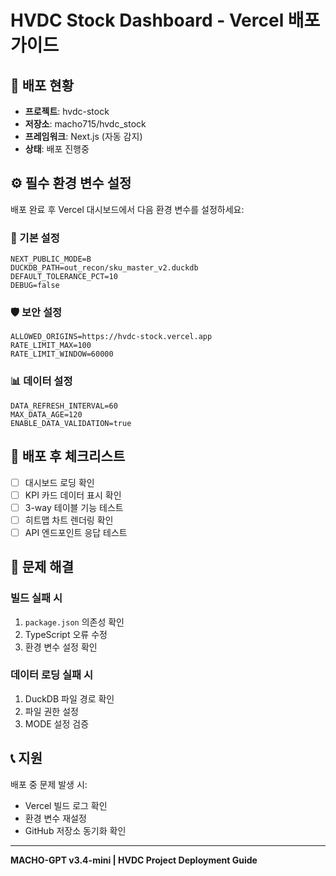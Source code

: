 # HVDC Stock Dashboard - Vercel 배포 가이드

## 🚀 배포 현황
- **프로젝트**: hvdc-stock  
- **저장소**: macho715/hvdc_stock
- **프레임워크**: Next.js (자동 감지)
- **상태**: 배포 진행중

## ⚙️ 필수 환경 변수 설정

배포 완료 후 Vercel 대시보드에서 다음 환경 변수를 설정하세요:

### 🔧 기본 설정
```env
NEXT_PUBLIC_MODE=B
DUCKDB_PATH=out_recon/sku_master_v2.duckdb
DEFAULT_TOLERANCE_PCT=10
DEBUG=false
```

### 🛡️ 보안 설정
```env
ALLOWED_ORIGINS=https://hvdc-stock.vercel.app
RATE_LIMIT_MAX=100
RATE_LIMIT_WINDOW=60000
```

### 📊 데이터 설정
```env
DATA_REFRESH_INTERVAL=60
MAX_DATA_AGE=120
ENABLE_DATA_VALIDATION=true
```

## 🔄 배포 후 체크리스트

- [ ] 대시보드 로딩 확인
- [ ] KPI 카드 데이터 표시 확인  
- [ ] 3-way 테이블 기능 테스트
- [ ] 히트맵 차트 렌더링 확인
- [ ] API 엔드포인트 응답 테스트

## 🐛 문제 해결

### 빌드 실패 시
1. `package.json` 의존성 확인
2. TypeScript 오류 수정
3. 환경 변수 설정 확인

### 데이터 로딩 실패 시
1. DuckDB 파일 경로 확인
2. 파일 권한 설정
3. MODE 설정 검증

## 📞 지원

배포 중 문제 발생 시:
- Vercel 빌드 로그 확인
- 환경 변수 재설정
- GitHub 저장소 동기화 확인

---
**MACHO-GPT v3.4-mini | HVDC Project Deployment Guide**
